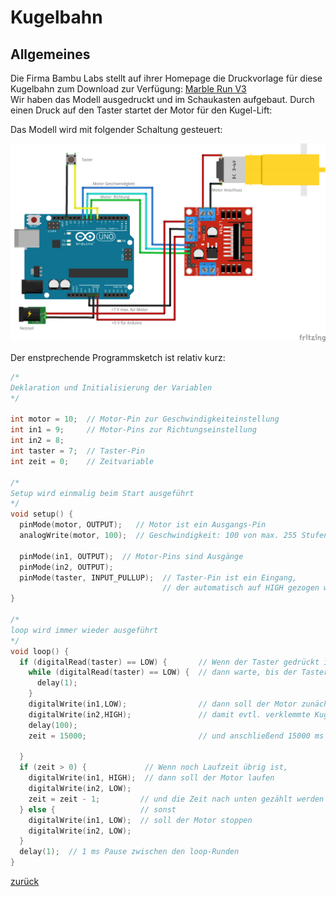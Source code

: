 <link rel="stylesheet" href="https://hi2272.github.io/StyleMD.css">

# Kugelbahn
## Allgemeines
Die Firma Bambu Labs stellt auf ihrer Homepage die Druckvorlage für diese Kugelbahn zum Download zur Verfügung: [Marble Run V3](https://makerworld.com/en/models/14265#profileId-14275)  
Wir haben das Modell ausgedruckt und im Schaukasten aufgebaut. Durch einen Druck auf den Taster startet der Motor für den Kugel-Lift:  


Das Modell wird mit folgender Schaltung gesteuert:    

![alt text](SchaltungKugelbahn_Steckplatine.png)

Der enstprechende Programmsketch ist relativ kurz:  
```C++
/*
Deklaration und Initialisierung der Variablen
*/

int motor = 10;  // Motor-Pin zur Geschwindigkeiteinstellung
int in1 = 9;     // Motor-Pins zur Richtungseinstellung
int in2 = 8;
int taster = 7;  // Taster-Pin
int zeit = 0;    // Zeitvariable

/* 
Setup wird einmalig beim Start ausgeführt
*/
void setup() {
  pinMode(motor, OUTPUT);   // Motor ist ein Ausgangs-Pin
  analogWrite(motor, 100);  // Geschwindigkeit: 100 von max. 255 Stufen

  pinMode(in1, OUTPUT);  // Motor-Pins sind Ausgänge
  pinMode(in2, OUTPUT);
  pinMode(taster, INPUT_PULLUP);  // Taster-Pin ist ein Eingang,
                                  // der automatisch auf HIGH gezogen wird.
}

/*
loop wird immer wieder ausgeführt
*/
void loop() {
  if (digitalRead(taster) == LOW) {       // Wenn der Taster gedrückt ist,
    while (digitalRead(taster) == LOW) {  // dann warte, bis der Taster losgelassen wurde
      delay(1);
    }
    digitalWrite(in1,LOW);                // dann soll der Motor zunächst 100 ms rückwärts laufen,
    digitalWrite(in2,HIGH);               // damit evtl. verklemmte Kugeln sich lösen
    delay(100);
    zeit = 15000;                         // und anschließend 15000 ms = 15 Sekunden vorwärts laufen
   
  }
  if (zeit > 0) {             // Wenn noch Laufzeit übrig ist,
    digitalWrite(in1, HIGH);  // dann soll der Motor laufen
    digitalWrite(in2, LOW);
    zeit = zeit - 1;         // und die Zeit nach unten gezählt werden
  } else {                   // sonst
    digitalWrite(in1, LOW);  // soll der Motor stoppen
    digitalWrite(in2, LOW);
  }
  delay(1);  // 1 ms Pause zwischen den loop-Runden
}
```



[zurück](../index.html)